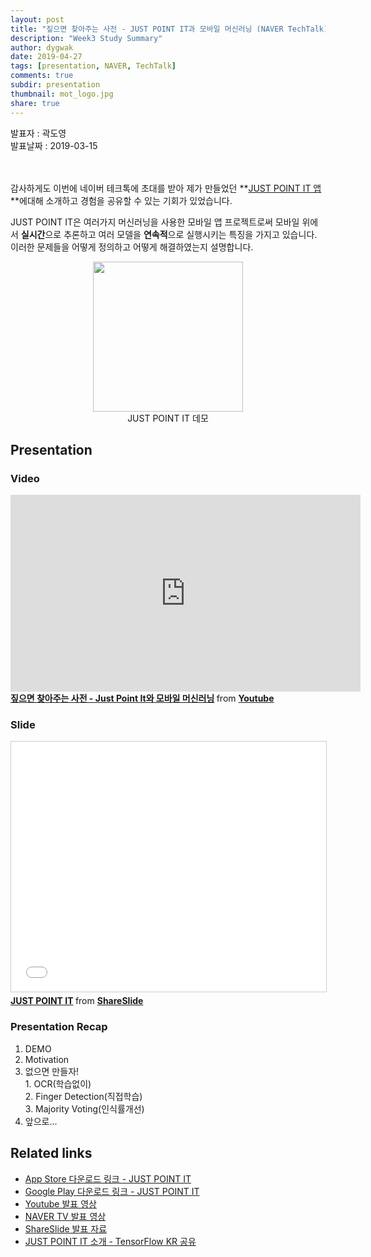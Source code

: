 ```yaml
---
layout: post
title: "짚으면 찾아주는 사전 - JUST POINT IT과 모바일 머신러닝 (NAVER TechTalk)"
description: "Week3 Study Summary"
author: dygwak
date: 2019-04-27
tags: [presentation, NAVER, TechTalk]
comments: true
subdir: presentation
thumbnail: mot_logo.jpg
share: true
---
```

발표자 : 곽도영<br>
발표날짜 : 2019-03-15

<br><br>
감사하게도 이번에 네이버 테크톡에 초대를 받아 제가 만들었던 **[JUST POINT IT 앱](https://itunes.apple.com/app/id1438598958)**에대해 소개하고 경험을 공유할 수 있는 기회가 있었습니다.

JUST POINT IT은 여러가지 머신러닝을 사용한 모바일 앱 프로젝트로써 모바일 위에서 **실시간**으로 추론하고 여러 모델을 **연속적**으로 실행시키는 특징을 가지고 있습니다. 이러한 문제들을 어떻게 정의하고 어떻게 해결하였는지 설명합니다.

<img style="width:240px; display: block; margin-left: auto; margin-right: auto;" src="/assets/images/navertechtalk-justpointit/justpointit-demo2-4-3.gif">
<div style="text-align:center;">JUST POINT IT 데모</div>

## Presentation

### Video
<iframe width="560" height="315" src="https://www.youtube.com/embed/Jq5L_5bRBR0" frameborder="0" allow="accelerometer; autoplay; encrypted-media; gyroscope; picture-in-picture" allowfullscreen></iframe>
<div style="margin-bottom:5px"> <strong> <a href="https://youtu.be/Jq5L_5bRBR0" title="Just point it" target="_blank">짚으면 찾아주는 사전 - Just Point It와 모바일 머신러닝</a> </strong> from <strong><a href="https://www.youtube.com/channel/UCNrehnUq7Il-J7HQxrzp7CA" target="_blank">Youtube</a></strong>
</div>

### Slide
<iframe src="//www.slideshare.net/slideshow/embed_code/key/d6VZJLKmHLOJtC" width="560" height="400" frameborder="0" marginwidth="0" marginheight="0" scrolling="no" style="border:1px solid #CCC; border-width:1px; margin-bottom:5px; max-width: 100%;" allowfullscreen> </iframe>
<div style="margin-bottom:5px"> <strong> <a href="//www.slideshare.net/NaverEngineering/just-point-it" title="Just point it" target="_blank">JUST POINT IT</a> </strong> from <strong><a href="https://www.slideshare.net/NaverEngineering" target="_blank">ShareSlide</a></strong>
</div>

### Presentation Recap
1. DEMO
2. Motivation
3. 없으면 만들자!<br>1. OCR(학습없이)<br>2. Finger Detection(직접학습)<br>3. Majority Voting(인식률개선)
4. 앞으로...

## Related links
- [App Store 다운로드 링크 - JUST POINT IT](https://itunes.apple.com/app/id1438598958)
- [Google Play 다운로드 링크 - JUST POINT IT](https://play.google.com/store/apps/details?id=jeongari.com.just_point_it)
- [Youtube 발표 영상](https://youtu.be/Jq5L_5bRBR0)
- [NAVER TV 발표 영상](https://tv.naver.com/v/6001189)
- [ShareSlide 발표 자료](https://www.slideshare.net/NaverEngineering/just-point-it)
- [JUST POINT IT 소개 - TensorFlow KR 공유](https://www.facebook.com/groups/TensorFlowKR/permalink/842354062772320/)
